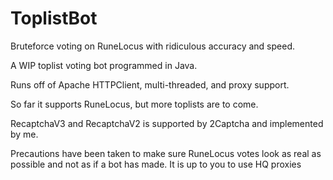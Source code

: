 # ToplistBot
Bruteforce voting on RuneLocus with ridiculous accuracy and speed. 


A WIP toplist voting bot programmed in Java.

Runs off of Apache HTTPClient, multi-threaded, and proxy support. 

So far it supports RuneLocus, but more toplists are to come. 

RecaptchaV3 and RecaptchaV2 is supported by 2Captcha and implemented by me.

Precautions have been taken to make sure RuneLocus votes look as real as possible and not as if a bot has made. It is up to you to use HQ proxies
